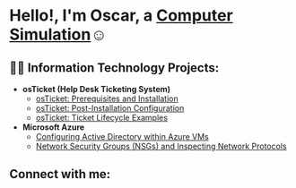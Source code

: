 <h1>Hello!, I'm Oscar, a <a href="https://linkedincom/in/Josh">Computer Simulation</a>☺</h1>

<h2>👨‍💻 Information Technology Projects:</h2>

- <b>osTicket (Help Desk Ticketing System)</b>
  - [osTicket: Prerequisites and Installation](https://github.com/OscarEspindola/osticket-prereqs)
  - [osTicket: Post-Installation Configuration](https://github.com/OscarEspindola/post-install-config)
  - [osTicket: Ticket Lifecycle Examples](https://github.com/OscarEspindola/osTicket---Ticket-Lifecycle)
- <b>Microsoft Azure</b>
  - [Configuring Active Directory within Azure VMs](https://github.com/OscarEspindola/configure-ad)
  - [Network Security Groups (NSGs) and Inspecting Network Protocols](https://github.com/OscarEspindola/azure-network-protocols)

<h2>Connect with me:</h2>
